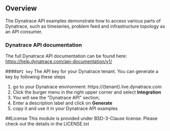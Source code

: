 ## Overview

The Dynatrace API examples demonstrate how to access various parts of Dynatrace, such as
timeseries, problem feed and infrastructure topology as an API consumer.

### Dynatrace API documentation

The full Dynatrace API documentation can be found here: 
https://help.dynatrace.com/api-documentation/v1/

####`API key`
The API key for your Dynatrace tenant. You can generate a key by following these steps

1. go to your Dynatrace environment: https://{tenant}.live.dynatrace.com
2. Click the burger menu in the right upper corner and select **Integration**
3. You will see the "Dynatrace API" section; 
4. Enter a description label and click on **Generate**
5. copy it and use it in your Dynatrace API examples

##License
This module is provided under BSD-3-Clause license. Please check out the details in the LICENSE.txt
